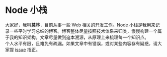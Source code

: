 # Node 小栈

大家好，我叫**莫林**，目前从事一些 Web 相关的开发工作。[Node 小栈](http://blog.gezhiqiang.com)是我用来记录一些平时学习总结的博客。博客整体尽量按照技术体系来归类，慢慢构建一个属于我的知识架构。文章尽量做到追本溯源，从原理上来梳理每一个知识点。  
个人水平有限，且难免有疏漏。如果文章中有错误，或对某些内容存有疑惑，请大家提 [issue](https://github.com/gedennis/blog/issues) 指正。
